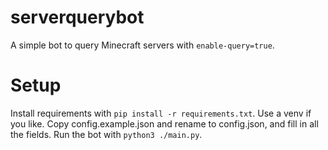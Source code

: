 # serverquerybot
A simple bot to query Minecraft servers with `enable-query=true`.
# Setup
Install requirements with `pip install -r requirements.txt`. Use a venv if you like.
Copy config.example.json and rename to config.json, and fill in all the fields.
Run the bot with `python3 ./main.py`.
